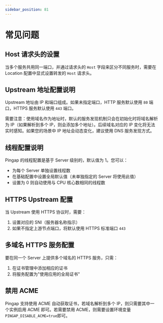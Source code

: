 ```yaml
---
sidebar_position: 81
---
```


# 常见问题

## Host 请求头的设置

当多个服务共用同一端口，并通过请求头的 `Host` 字段来区分不同服务时，需要在 Location 配置中显式设置转发的 `Host` 请求头。

## Upstream 地址配置说明

Upstream 地址由 IP 和端口组成。如果未指定端口，HTTP 服务默认使用 `80` 端口，HTTPS 服务默认使用 `443` 端口。

需要注意：使用域名作为地址时，默认的服务发现机制只会在初始化时将域名解析为 IP（如果解析到多个 IP，则会添加多个地址）。后续域名对应的 IP 变化将无法实时感知。如果您的场景中 IP 地址会动态变化，建议使用 DNS 服务发现方式。

## 线程配置说明

Pingap 的线程配置是基于 Server 级别的，默认值为 1。您可以：
- 为每个 Server 单独设置线程数
- 在基础配置中设置全局默认值（未单独指定的 Server 将使用此值）
- 设置为 0 则自动使用与 CPU 核心数相同的线程数

## HTTPS Upstream 配置

当 Upstream 使用 HTTPS 协议时，需要：
1. 设置对应的 SNI（服务器名称指示）
2. 如果不指定上游节点端口，将默认使用 HTTPS 标准端口 `443`

## 多域名 HTTPS 服务配置

要在同一个 Server 上提供多个域名的 HTTPS 服务，只需：
1. 在证书管理中添加相应的证书
2. 将服务配置为"使用应用的全局证书"

## 禁用 ACME

Pingap 支持使用 ACME 自动获取证书，若域名解析到多个 IP，则只需要其中一个实例启用 ACME 即可。若需要禁用 ACME，则需要设置环境变量`PINGAP_DISABLE_ACME=true`即可。
